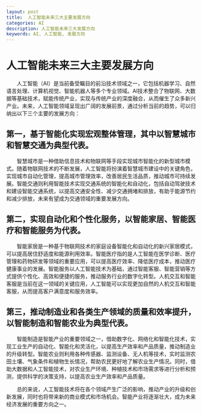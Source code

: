 ```yaml
---
layout: post
title:  人工智能未来三大主要发展方向
categories: AI
description: 人工智能未来三大发展方向
keywords: AI, 人工智能, 发展方向
---
```


# 人工智能未来三大主要发展方向

&emsp;&emsp;人工智能（AI）是当前备受瞩目的前沿技术领域之一，它包括机器学习、自然语言处理、计算机视觉、智能机器人等多个专业领域。AI技术整合了物联网、大数据等基础技术，赋能传统产业，实现与传统产业的深度融合，从而催生了众多新兴产业。未来，人工智能领域呈现出广阔的发展前景，通过分析当前的趋势，可以归纳出以下三个主要的发展方向：

## 第一，基于智能化实现宏观整体管理，其中以智慧城市和智慧交通为典型代表。

&emsp;&emsp;智慧城市是一种借助信息技术和物联网等手段实现城市智能化的新型城市模式。随着物联网技术的不断发展，人工智能将扮演着智慧城市建设中的关键角色，实现城市自动化管理，提高城市管理效率，改善居民生活品质，推动城市可持续发展。智能交通则利用智能技术实现交通系统的智能化和自动化，包括自动驾驶技术和建设智能交通系统，以提高交通安全性、减少交通拥堵和排放，有助于能源节约和减少排放，未来有望成为交通领域的重要发展方向。

## 第二，实现自动化和个性化服务，以智能家居、智能医疗和智能服务为代表。

&emsp;&emsp;智能家居是一种基于物联网技术的家庭设备智能化和自动化的新兴家居模式，可以提高居住舒适度和能源利用效率。智能医疗指的是人工智能在医学诊断、医疗管理和药物研发等领域的重要应用，可以提高医疗效率、降低医疗成本，推动医疗健康事业的发展。智能服务以人工智能技术为基础，通过智能客服、智能营销等方式提供个性化、高效和便捷的服务，推动服务行业的数字化转型。人机交互和智能客服是当前在这一领域的关键应用，人工智能可以实现更加自然的人机交互和智能客服，从而提高客户满意度和服务效率。

## 第三，推动制造业和各类生产领域的质量和效率提升，以智能制造和智能农业为典型代表。

&emsp;&emsp;智能制造是智能产业的重要领域之一，借助数字化、网络化和智能化技术，实现工业生产的自动化、智能化和灵活化，以提高生产效率和产品质量，推动制造业的升级转型。智能农业则利用各种传感器、监测设备、无人机等技术，实时监测农田土壤、气象条件和植物生长情况，帮助农民更好地了解农业生产情况。同时，借助大数据和人工智能技术，对农业生产环境、种植技术和市场需求等进行分析和预测，提供科学的决策支持，以提高农业生产效率和产品质量。

&emsp;&emsp;总的来说，人工智能技术将在各个领域产生广泛的影响，推动产业的升级和创新发展，同时也将带来新的商业模式和市场机会。智能产业将逐渐壮大，成为未来经济发展的重要方向之一。
